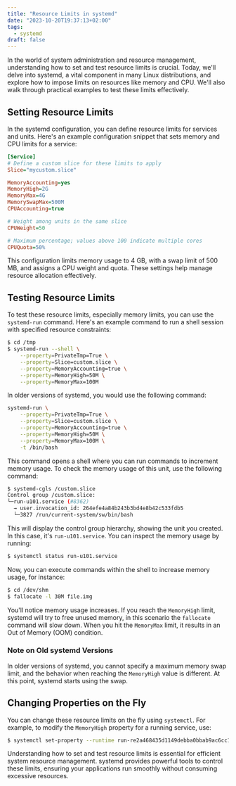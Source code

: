 ```yaml
---
title: "Resource Limits in systemd"
date: "2023-10-20T19:37:13+02:00"
tags:
  - systemd
draft: false
---
```


In the world of system administration and resource management, understanding how to set and test resource limits is crucial. Today, we'll delve into systemd, a vital component in many Linux distributions, and explore how to impose limits on resources like memory and CPU. We'll also walk through practical examples to test these limits effectively.

## Setting Resource Limits

In the systemd configuration, you can define resource limits for services and units. Here's an example configuration snippet that sets memory and CPU limits for a service:

```ini
[Service]
# Define a custom slice for these limits to apply
Slice="mycustom.slice"

MemoryAccounting=yes
MemoryHigh=2G
MemoryMax=4G
MemorySwapMax=500M
CPUAccounting=true

# Weight among units in the same slice
CPUWeight=50

# Maximum percentage; values above 100 indicate multiple cores
CPUQuota=50%
```

This configuration limits memory usage to 4 GB, with a swap limit of 500 MB, and assigns a CPU weight and quota. These settings help manage resource allocation effectively.

## Testing Resource Limits

To test these resource limits, especially memory limits, you can use the `systemd-run` command. Here's an example command to run a shell session with specified resource constraints:

```sh
$ cd /tmp
$ systemd-run --shell \
    --property=PrivateTmp=True \
    --property=Slice=custom.slice \
    --property=MemoryAccounting=true \
    --property=MemoryHigh=50M \
    --property=MemoryMax=100M
```

In older versions of systemd, you would use the following command:

```sh
systemd-run \
    --property=PrivateTmp=True \
    --property=Slice=custom.slice \
    --property=MemoryAccounting=true \
    --property=MemoryHigh=50M \
    --property=MemoryMax=100M \
    -t /bin/bash
```

This command opens a shell where you can run commands to increment memory usage. To check the memory usage of this unit, use the following command:

```sh
$ systemd-cgls /custom.slice
Control group /custom.slice:
└─run-u101.service (#8362)
  → user.invocation_id: 264efe4a84b243b3bd4e8b42c533fdb5
  └─3827 /run/current-system/sw/bin/bash
```

This will display the control group hierarchy, showing the unit you created. In this case, it's `run-u101.service`. You can inspect the memory usage by running:

```sh
$ systemctl status run-u101.service
```

Now, you can execute commands within the shell to increase memory usage, for instance:

```sh
$ cd /dev/shm
$ fallocate -l 30M file.img
```

You'll notice memory usage increases. If you reach the `MemoryHigh` limit, systemd will try to free unused memory, in this scenario the `fallocate` command will slow down. When you hit the `MemoryMax` limit, it results in an Out of Memory (OOM) condition.

### Note on Old systemd Versions

In older versions of systemd, you cannot specify a maximum memory swap limit, and the behavior when reaching the `MemoryHigh` value is different. At this point, systemd starts using the swap.

## Changing Properties on the Fly

You can change these resource limits on the fly using `systemctl`. For example, to modify the `MemoryHigh` property for a running service, use:

```sh
$ systemctl set-property --runtime run-re2a468435d1149debba0bbab9ac6cc1f.service MemoryHigh=69M
```

Understanding how to set and test resource limits is essential for efficient system resource management. systemd provides powerful tools to control these limits, ensuring your applications run smoothly without consuming excessive resources.
